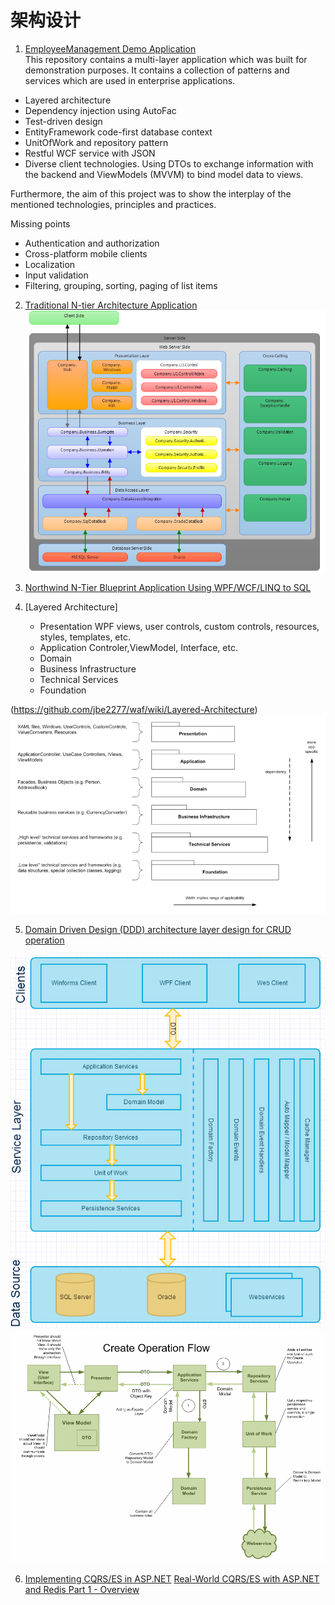 # 架构设计

1. [EmployeeManagement Demo Application](https://github.com/edmundhuang/EmployeeManagement)  
This repository contains a multi-layer application which was built for demonstration purposes. It contains a collection of patterns and services which are used in enterprise applications.  
* Layered architecture
* Dependency injection using AutoFac
* Test-driven design
* EntityFramework code-first database context
* UnitOfWork and repository pattern
* Restful WCF service with JSON
* Diverse client technologies. Using DTOs to exchange information with the backend and ViewModels (MVVM) to bind model data to views.  

Furthermore, the aim of this project was to show the interplay of the mentioned technologies, principles and practices.

Missing points

* Authentication and authorization
* Cross-platform mobile clients
* Localization
* Input validation
* Filtering, grouping, sorting, paging of list items

2. [Traditional N-tier Architecture Application](https://code.msdn.microsoft.com/windowsdesktop/Traditional-N-tier-80f841c2)  
![sa-3.png](./Images/sa-3.png)

3. [Northwind N-Tier Blueprint Application Using WPF/WCF/LINQ to SQL](https://www.codeproject.com/Articles/26826/Northwind-N-Tier-Blueprint-Application-Using-WPF-W)

4. [Layered Architecture]  
    * Presentation
    WPF views, user controls, custom controls, resources, styles, templates, etc. 
    * Application
    Controler,ViewModel, Interface, etc.
    * Domain
    * Business Infrastructure
    * Technical Services
    * Foundation

(https://github.com/jbe2277/waf/wiki/Layered-Architecture)
![layered-architecture.png](./Images/layered-architecture.png)

5. [Domain Driven Design (DDD) architecture layer design for CRUD operation](http://www.pinfaq.com/1478/domain-driven-design-architecture-layer-design-operation)

![ddd architecture diagram1.png](./Images/ddd_architecture_diagram1.png)
![Create_Operation_Flow_Diagram.png](./Images/Create_Operation_Flow_Diagram.png)

6. [Implementing CQRS/ES in ASP.NET](https://www.exceptionnotfound.net/implementing-cqrs-in-net-part-1-architecting-the-application/)
[Real-World CQRS/ES with ASP.NET and Redis Part 1 - Overview](https://www.exceptionnotfound.net/real-world-cqrs-es-with-asp-net-and-redis-part-1-overview/)